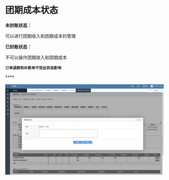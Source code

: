 # 团期成本状态

**未封账状态：**

可以进行团期收入和团期成本的管理

**已封账状态：**

不可以操作团期收入和团期成本



**`订单退款和补款单不受此状态影响`**

\*\*\*\*

![](../../.gitbook/assets/image%20%2843%29.png)

